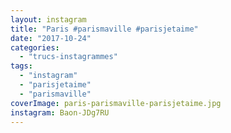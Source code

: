 ```yaml
---
layout: instagram
title: "Paris #parismaville #parisjetaime"
date: "2017-10-24"
categories: 
  - "trucs-instagrammes"
tags: 
  - "instagram"
  - "parisjetaime"
  - "parismaville"
coverImage: paris-parismaville-parisjetaime.jpg
instagram: Baon-JDg7RU
---
```


